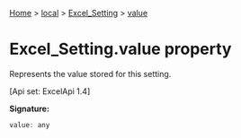 [Home](./index) &gt; [local](local.md) &gt; [Excel\_Setting](local.excel_setting.md) &gt; [value](local.excel_setting.value.md)

# Excel\_Setting.value property

Represents the value stored for this setting. 

 \[Api set: ExcelApi 1.4\]

**Signature:**
```javascript
value: any
```
